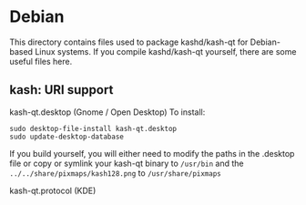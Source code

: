 
Debian
====================
This directory contains files used to package kashd/kash-qt
for Debian-based Linux systems. If you compile kashd/kash-qt yourself, there are some useful files here.

## kash: URI support ##


kash-qt.desktop  (Gnome / Open Desktop)
To install:

	sudo desktop-file-install kash-qt.desktop
	sudo update-desktop-database

If you build yourself, you will either need to modify the paths in
the .desktop file or copy or symlink your kash-qt binary to `/usr/bin`
and the `../../share/pixmaps/kash128.png` to `/usr/share/pixmaps`

kash-qt.protocol (KDE)

